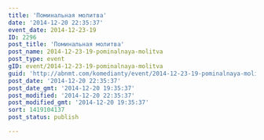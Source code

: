 ```yaml
---
title: 'Поминальная молитва'
date: '2014-12-20 22:35:37'
event_date: 2014-12-23-19
ID: 2296
post_title: 'Поминальная молитва'
post_name: 2014-12-23-19-pominalnaya-molitva
post_type: event
gID: event/2014-12-23-19-pominalnaya-molitva
guid: 'http://abnmt.com/komedianty/event/2014-12-23-19-pominalnaya-molitva'
post_date: '2014-12-20 22:35:37'
post_date_gmt: '2014-12-20 19:35:37'
post_modified: '2014-12-20 22:35:37'
post_modified_gmt: '2014-12-20 19:35:37'
sort: 1419104137
post_status: publish

---
```


